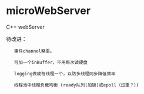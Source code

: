 # microWebServer
C++ webServer

待改进：
       
       事件channel略重。

       可加一个inBuffer，不用每次读硬盘
       
       logging做成每线程一个，以防多线程同步降低效率
       
       线程池中线程负载均衡 (ready队列(加锁)或epoll（过重？）)
